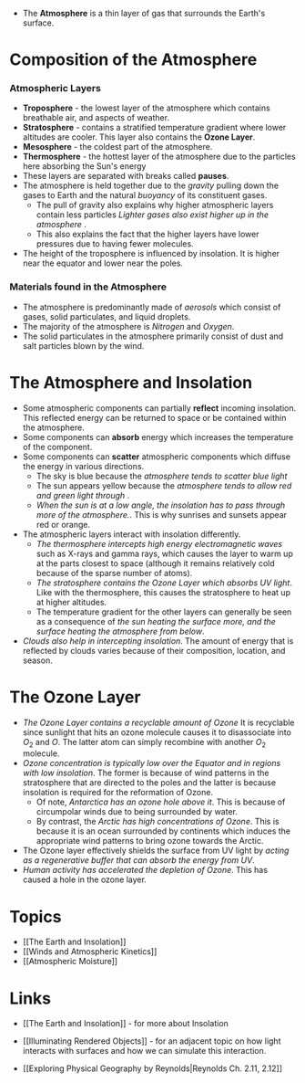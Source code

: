 * The **Atmosphere** is a thin layer of gas that surrounds the Earth's surface.
# Composition of the Atmosphere
### Atmospheric Layers
* **Troposphere** - the lowest layer of the atmosphere which contains breathable air, and aspects of weather. 
* **Stratosphere** - contains a stratified temperature gradient where lower altitudes are cooler. This layer also contains the **Ozone Layer**.
* **Mesosphere**  - the coldest part of the atmosphere. 
* **Thermosphere** - the hottest layer of the atmosphere due to the particles here absorbing the Sun's energy
* These layers are separated with breaks called **pauses**.
* The atmosphere is held together due to the *gravity* pulling down the gases to Earth and the natural *buoyancy* of its constituent gases. 
	* The pull of gravity also explains why higher atmospheric layers contain less particles  *Lighter gases also exist higher up in the atmosphere* .
	* This also explains the fact that the higher layers have lower pressures due to having fewer molecules.
* The height of the troposphere is influenced by insolation. It is higher near the equator and lower near the poles.
### Materials found in the Atmosphere
* The atmosphere is predominantly made of *aerosols* which consist of gases, solid particulates, and liquid droplets.
* The majority of the atmosphere is *Nitrogen* and *Oxygen*.
* The solid particulates in the atmosphere primarily consist of dust and salt particles blown by the wind. 
# The Atmosphere and Insolation
* Some atmospheric components can partially **reflect** incoming insolation. This reflected energy can be returned to space or be contained within the atmosphere.
* Some components can **absorb** energy which increases the temperature of the component. 
* Some components can **scatter** atmospheric components which diffuse the energy in various directions. 
	* The sky is blue because the *atmosphere tends to scatter blue light*
	* The sun appears yellow because the *atmosphere tends to allow red and green light through* .
	* *When the sun is at a low angle, the insolation has to pass through more of the atmosphere.*. This is why sunrises and sunsets appear red or orange. 
* The atmospheric layers interact with insolation differently.
	* *The thermosphere intercepts high energy electromagnetic waves* such as X-rays and gamma rays, which causes the layer to warm up at the parts closest to space (although it remains relatively cold because of the sparse number of atoms).
	* *The stratosphere contains the Ozone Layer which absorbs UV light*. Like with the thermosphere, this causes the stratosphere to heat up at higher altitudes.
	* The temperature gradient for the other layers can generally be seen as a consequence of *the sun heating the surface more, and the surface heating the atmosphere from below*.
* *Clouds also help in intercepting insolation*. The amount of energy that is reflected by clouds varies because of their composition, location, and season.
# The Ozone Layer
* *The Ozone Layer contains a recyclable amount of Ozone* It is recyclable since sunlight that hits an ozone molecule causes it to disassociate into $O_2$ and $O$. The latter atom can simply recombine with another $O_2$ molecule. 
* *Ozone concentration is typically low over the Equator and in regions with low insolation*. The former is because of wind patterns in the stratosphere that are directed to the poles and the latter is because insolation is required for the reformation of Ozone.
	* Of note, *Antarctica has an ozone hole above it*. This is because of circumpolar winds due to being surrounded by water.
	* By contrast, the *Arctic has high concentrations of Ozone*. This is because it is an ocean surrounded by continents which induces the appropriate wind patterns to bring ozone towards the Arctic.
* The Ozone layer effectively shields the surface from UV light by *acting as a regenerative buffer that can absorb the energy from UV*. 
* *Human activity has accelerated the depletion of Ozone*. This has caused a hole in the ozone layer.
# Topics
* [[The Earth and Insolation]]
* [[Winds and Atmospheric Kinetics]]
* [[Atmospheric Moisture]]

# Links
* [[The Earth and Insolation]] - for more about Insolation
* [[Illuminating Rendered Objects]] - for an adjacent topic on how light interacts with surfaces and how we can simulate this interaction.

* [[Exploring Physical Geography by Reynolds|Reynolds Ch. 2.11, 2.12]]
